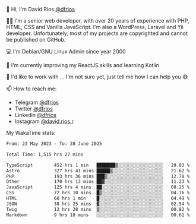 👋 Hi, I'm David Rios [@dfrios](https://github.com/dfrios)

👨‍💻 I'm a senior web developer, with over 20 years of experience with PHP, HTML, CSS and Vanilla JavaScript. I'm also a WordPress, Laravel and Yii developer. Unfortunately, most of my projects are copyrighted and cannot be published on GitHub.

💻 I'm Debian/GNU Linux Admin since year 2000

🌱 I'm currently improving my ReactJS skills and learning Kotlin

💞️ I'd like to work with ... I'm not sure yet, just tell me how I can help you 😅


📫 How to reach me:
* Telegram [@dfrios](https://t.me/dfrios)
* Twitter [@dfrios](https://twitter.com/dfrios)
* Linkedin [@dfrios](https://linkedin.com/in/dfrios)
* Instagram [@david.rios.r](https://instagram.com/david.rios.r)



My WakaTime stats:
<!--START_SECTION:waka-->

```txt
From: 23 May 2023 - To: 28 June 2025

Total Time: 1,515 hrs 27 mins

TypeScript        452 hrs 1 min   ███████▒░░░░░░░░░░░░░░░░░   29.83 %
Astro             327 hrs 41 mins █████▒░░░░░░░░░░░░░░░░░░░   21.62 %
PHP               193 hrs 36 mins ███▒░░░░░░░░░░░░░░░░░░░░░   12.78 %
Other             170 hrs 13 mins ██▓░░░░░░░░░░░░░░░░░░░░░░   11.23 %
JavaScript        125 hrs 4 mins  ██░░░░░░░░░░░░░░░░░░░░░░░   08.25 %
CSS               72 hrs 10 mins  █▒░░░░░░░░░░░░░░░░░░░░░░░   04.76 %
HTML              68 hrs 1 min    █░░░░░░░░░░░░░░░░░░░░░░░░   04.49 %
JSON              38 hrs 25 mins  ▓░░░░░░░░░░░░░░░░░░░░░░░░   02.54 %
Twig              12 hrs 28 mins  ▒░░░░░░░░░░░░░░░░░░░░░░░░   00.82 %
Markdown          9 hrs 18 mins   ░░░░░░░░░░░░░░░░░░░░░░░░░   00.61 %
```

<!--END_SECTION:waka-->
